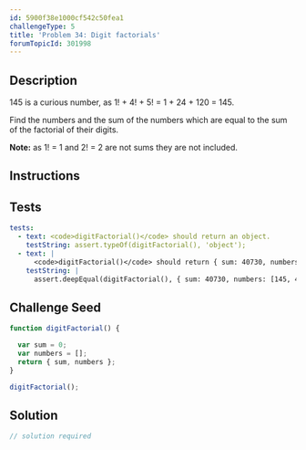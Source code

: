 ```yaml
---
id: 5900f38e1000cf542c50fea1
challengeType: 5
title: 'Problem 34: Digit factorials'
forumTopicId: 301998
---
```


## Description
<section id='description'>

145 is a curious number, as 1! + 4! + 5! = 1 + 24 + 120 = 145.

Find the numbers and the sum of the numbers which are equal to the sum of the factorial of their digits.

**Note:** as 1! = 1 and 2! = 2 are not sums they are not included.

</section>

## Instructions
<section id='instructions'>

</section>

## Tests
<section id='tests'>

```yml
tests:
  - text: <code>digitFactorial()</code> should return an object.
    testString: assert.typeOf(digitFactorial(), 'object');
  - text: |
      <code>digitFactorial()</code> should return { sum: 40730, numbers: [145, 40585] }.
    testString: |
      assert.deepEqual(digitFactorial(), { sum: 40730, numbers: [145, 40585] });

```

</section>

## Challenge Seed
<section id='challengeSeed'>

<div id='js-seed'>

```js
function digitFactorial() {

  var sum = 0;
  var numbers = [];
  return { sum, numbers };
}

digitFactorial();
```

</div>



</section>

## Solution
<section id='solution'>

```js
// solution required
```

</section>
